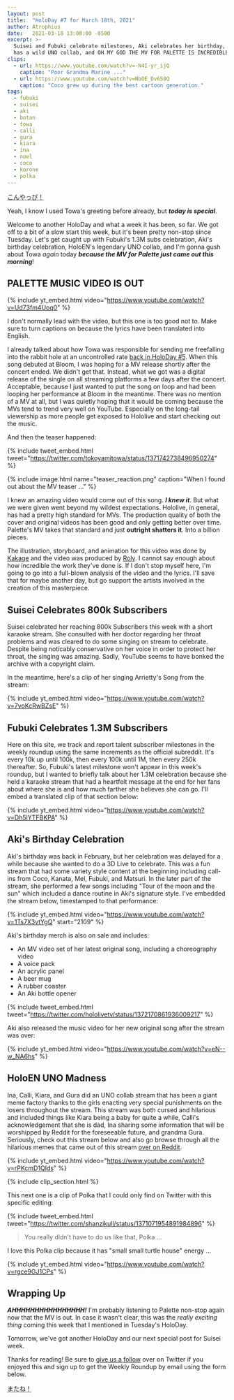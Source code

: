 ```yaml
---
layout: post
title:  "HoloDay #7 for March 18th, 2021"
author: Atrophius
date:   2021-03-18 13:00:00 -0500
excerpt: >-
  Suisei and Fubuki celebrate milestones, Aki celebrates her birthday, HoloEN
  has a wild UNO collab, and OH MY GOD THE MV FOR PALETTE IS INCREDIBLE.
clips:
  - url: https://www.youtube.com/watch?v=-N4I-yr_ijQ
    caption: "Poor Grandma Marine ..."
  - url: https://www.youtube.com/watch?v=NbOE_Dv6S0Q
    caption: "Coco grew up during the best cartoon generation."
tags:
  - fubuki
  - suisei
  - aki
  - botan
  - towa
  - calli
  - gura
  - kiara
  - ina
  - noel
  - coco
  - korone
  - polka
---
```


<abbr title="Konyappi! (Towa's Greeting)">こんやっぴ！</abbr>

Yeah, I know I used Towa's greeting before already, but ***today is special***.

Welcome to another HoloDay and what a week it has been, so far. We got off to a
bit of a slow start this week, but it's been pretty non-stop since Tuesday.
Let's get caught up with Fubuki's 1.3M subs celebration, Aki's birthday
celebration, HoloEN's legendary UNO collab, and I'm gonna gush about Towa _again_
today ***because the MV for Palette just came out this morning***!

## PALETTE MUSIC VIDEO IS OUT

{% include yt_embed.html video="https://www.youtube.com/watch?v=Ud73fm4Uoq0" %}

I don't normally lead with the video, but this one is too good not to. Make sure
to turn captions on because the lyrics have been translated into English.

I already talked about how Towa was responsible for sending me freefalling into
the rabbit hole at an uncontrolled rate [back in HoloDay #5][HoloDay5]. When
this song debuted at Bloom, I was hoping for a MV release shortly after the
concert ended. We didn't get that. Instead, what we got was a digital release of
the single on all streaming platforms a few days after the concert. Acceptable,
because I just wanted to put the song on loop and had been looping her
performance at Bloom in the meantime. There was no mention of a MV at all, but
I was quietly hoping that it would be coming because the MVs tend to trend very
well on YouTube. Especially on the long-tail viewership as more people get
exposed to Hololive and start checking out the music.

And then the teaser happened:

{% include tweet_embed.html tweet="https://twitter.com/tokoyamitowa/status/1371742738496950274" %}

{% include image.html name="teaser_reaction.png" caption="When I found out about the MV teaser ..." %}

I knew an amazing video would come out of this song. ***I knew it***. But what
we were given went beyond my wildest expectations. Hololive, in general, has had
a pretty high standard for MVs. The production quality of both the cover and
original videos has been good and only getting better over time. Palette's MV
takes that standard and just **outright shatters it**. Into a billion pieces.

The illustration, storyboard, and animation for this video was done by
[Kakage](https://twitter.com/kakage0904) and the video was produced by
[Roly](https://twitter.com/yosinO_mo). I cannot say enough about how incredible
the work they've done is. If I don't stop myself here, I'm going to go into a
full-blown analysis of the video and the lyrics. I'll save that for maybe
another day, but go support the artists involved in the creation of this
masterpiece.

## Suisei Celebrates 800k Subscribers

Suisei celebrated her reaching 800k Subscribers this week with a short karaoke
stream. She consulted with her doctor regarding her throat problems and was
cleared to do some singing on stream to celebrate. Despite being noticably
conservative on her voice in order to protect her throat, the singing was
amazing. Sadly, YouTube seems to have bonked the archive with a copyright claim.

In the meantime, here's a clip of her singing Arrietty's Song from the stream:

{% include yt_embed.html video="https://www.youtube.com/watch?v=7voKcRwBZsE" %}

## Fubuki Celebrates 1.3M Subscribers

Here on this site, we track and report talent subscriber milestones in the
weekly roundup using the same increments as the official subreddit. It's every
10k up until 100k, then every 100k until 1M, then every 250k thereafter. So,
Fubuki's latest milestone won't appear in this week's roundup, but I wanted to
briefly talk about her 1.3M celebration because she held a karaoke stream that
had a heartfelt message at the end for her fans about where she is and how much
farther she believes she can go. I'll embed a translated clip of that section
below:

{% include yt_embed.html video="https://www.youtube.com/watch?v=Dh5lYTFBKPA" %}

## Aki's Birthday Celebration

Aki's birthday was back in February, but her celebration was delayed for a while
because she wanted to do a 3D Live to celebrate. This was a fun stream that had
some variety style content at the beginning including call-ins from Coco,
Kanata, Mel, Fubuki, and Matsuri. In the later part of the stream, she performed
a few songs including "Tour of the moon and the sun" which included a dance
routine in Aki's signature style. I've embedded the stream below, timestamped to
that performance:

{% include yt_embed.html video="https://www.youtube.com/watch?v=1Ts7X3vtYgQ" start="2109" %}

Aki's birthday merch is also on sale and includes:

* An MV video set of her latest original song, including a choreography video
* A voice pack
* An acrylic panel
* A beer mug
* A rubber coaster
* An Aki bottle opener

{% include tweet_embed.html tweet="https://twitter.com/hololivetv/status/1372170861936009217" %}

Aki also released the music video for her new original song after the stream was
over:

{% include yt_embed.html video="https://www.youtube.com/watch?v=eN--w_NA6hs" %}

## HoloEN UNO Madness

Ina, Calli, Kiara, and Gura did an UNO collab stream that has been a giant meme
factory thanks to the girls enacting very special punishments on the losers
throughout the stream. This stream was both cursed and hilarious and included
things like Kiara being a baby for quite a while, Calli's acknowledgement that
she is dad, Ina sharing some information that will be worshipped by Reddit for
the foreseeable future, and grandma Gura. Seriously, check out this stream below
and also go browse through all the hilarious memes that came out of this stream
[over on Reddit][HololiveReddit].

{% include yt_embed.html video="https://www.youtube.com/watch?v=rPKcmD1QIds" %}

{% include clip_section.html %}

This next one is a clip of Polka that I could only find on Twitter with this
specific editing:

{% include tweet_embed.html tweet="https://twitter.com/shanzikull/status/1371071954891984896" %}

> You really didn't have to do us like that, Polka ...

I love this Polka clip because it has "small small turtle house" energy ...

{% include yt_embed.html video="https://www.youtube.com/watch?v=rgce9GJ1CPs" %}

## Wrapping Up

***AHHHHHHHHHHHHHHHH!*** I'm probably listening to Palette non-stop again now
that the MV is out. In case it wasn't clear, this was the _really exciting thing_
coming this week that I mentioned in Tuesday's HoloDay.

Tomorrow, we've got another HoloDay and our next special post for Suisei week.

Thanks for reading! Be sure to [give us a follow][TWIHLTwitter] over on Twitter
if you enjoyed this and sign up to get the Weekly Roundup by email using the
form below.

<abbr title="See you!">またね！</abbr>

[TWIHLTwitter]: <https://twitter.com/WeekInHololive>
[TWIHLResources]: </resources>
[HololiveReddit]: <https://www.reddit.com/r/Hololive/>
[HoloDay5]: </posts/holoday-5/>